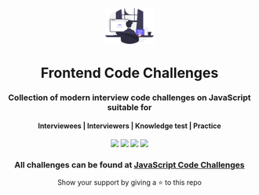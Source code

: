 <div align="center">
	<a href=""><img src="web/public/hero.svg" alt="hero" width="100px"/></a>
	<h1>Frontend Code Challenges</h1>
	<h3>Collection of modern interview code challenges on JavaScript suitable for</h3>
	<h4>Interviewees | Interviewers | Knowledge test | Practice</h4>
	<p>
		<a name="stars"><img src="https://img.shields.io/github/stars/jojo51778/frontend-code-challenges?style=for-the-badge"></a>
		<a name="forks"><img src="https://img.shields.io/github/forks/jojo51778/frontend-code-challenges?logoColor=green&style=for-the-badge"></a>
		<a name="contributions"><img src="https://img.shields.io/github/contributors/jojo51778/frontend-code-challenges?logoColor=green&style=for-the-badge"></a>
		<a name="license"><img src="https://img.shields.io/github/license/jojo51778/frontend-code-challenges?style=for-the-badge"></a>
	</p>
	<h3>All challenges can be found at <a href="">JavaScript Code Challenges</a></h3>
	<p>Show your support by giving a ⭐ to this repo</p>
</div>